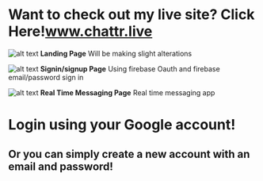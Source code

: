 # Want to check out my live site? Click Here!www.chattr.live

![alt text](https://i.imgur.com/3RYaYy0.png)
**Landing Page** Will be making slight alterations

![alt text](https://i.imgur.com/tW6RR27.png)
**Signin/signup Page** Using firebase Oauth and firebase email/password sign in

![alt text](https://i.imgur.com/CuQFwg8.png)
**Real Time Messaging Page** Real time messaging app

# Login using your Google account!

## Or you can simply create a new account with an email and password!

